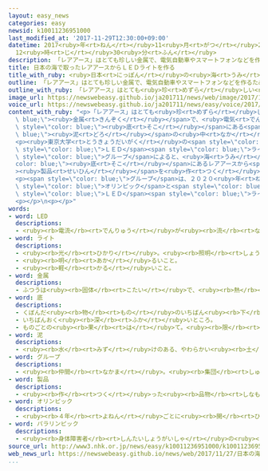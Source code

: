 ```yaml
---
layout: easy_news
categories: easy
newsid: k10011236951000
last_modified_at: '2017-11-29T12:30:00+09:00'
datetime: 2017<ruby>年<rt>ねん</rt></ruby>11<ruby>月<rt>がつ</rt></ruby>29<ruby>日<rt>にち</rt></ruby>
  12<ruby>時<rt>じ</rt></ruby>30<ruby>分<rt>ふん</rt></ruby>
description: 「レアアース」はとても珍しい金属で、電気自動車やスマートフォンなどを作るために必要です。
title: 日本の海で取ったレアアースからＬＥＤライトを作る
title_with_ruby: <ruby>日本<rt>にっぽん</rt></ruby>の<ruby>海<rt>うみ</rt></ruby>で<ruby>取<rt>と</rt></ruby>ったレアアースからＬＥＤライトを<ruby>作<rt>つく</rt></ruby>る
outline: 「レアアース」はとても珍しい金属で、電気自動車やスマートフォンなどを作るために必要です。
outline_with_ruby: 「レアアース」はとても<ruby>珍<rt>めずら</rt></ruby>しい<ruby>金属<rt>きんぞく</rt></ruby>で、<ruby>電気<rt>でんき</rt></ruby><ruby>自動車<rt>じどうしゃ</rt></ruby>やスマートフォンなどを<ruby>作<rt>つく</rt></ruby>るために<ruby>必要<rt>ひつよう</rt></ruby>です。
image_url: https://newswebeasy.github.io/ja201711/news/web/image/2017/11/27/K10011236951_1711271619_1711271623_01_02.jpg
voice_url: https://newswebeasy.github.io/ja201711/news/easy/voice/2017/11/29/k10011236951000.mp3
content_with_ruby: "<p>「レアアース」はとても<ruby>珍<rt>めずら</rt></ruby>しい<span style=\"color:\
  \ blue;\"><ruby>金属<rt>きんぞく</rt></ruby></span>で、<ruby>電気<rt>でんき</rt></ruby><ruby>自動車<rt>じどうしゃ</rt></ruby>やスマートフォンなどを<ruby>作<rt>つく</rt></ruby>るために<ruby>必要<rt>ひつよう</rt></ruby>です。<ruby>日本<rt>にっぽん</rt></ruby>の<ruby>南鳥島<rt>みなみとりしま</rt></ruby>の<ruby>近<rt>ちか</rt></ruby>くで２０１２<ruby>年<rt>ねん</rt></ruby>、<ruby>海<rt>うみ</rt></ruby>の<span\
  \ style=\"color: blue;\"><ruby>底<rt>そこ</rt></ruby></span>にある<span style=\"color:\
  \ blue;\"><ruby>泥<rt>どろ</rt></ruby></span>の<ruby>中<rt>なか</rt></ruby>から、たくさんのレアアースが<ruby>見<rt>み</rt></ruby>つかりました。</p>\n\
  <p><ruby>東京大学<rt>とうきょうだいがく</rt></ruby>の<span style=\"color: blue;\">グループ</span>は、<ruby>日本<rt>にっぽん</rt></ruby>の<ruby>海<rt>うみ</rt></ruby>で<ruby>取<rt>と</rt></ruby>ったレアアースを<ruby>使<rt>つか</rt></ruby>って<span\
  \ style=\"color: blue;\">ＬＥＤ</span><span style=\"color: blue;\">ライト</span>を<ruby>作<rt>つく</rt></ruby>りました。<span\
  \ style=\"color: blue;\">グループ</span>によると、<ruby>海<rt>うみ</rt></ruby>の<span style=\"\
  color: blue;\"><ruby>底<rt>そこ</rt></ruby></span>にあるレアアースから<span style=\"color: blue;\"\
  ><ruby>製品<rt>せいひん</rt></ruby></span>を<ruby>作<rt>つく</rt></ruby>ったのは、<ruby>世界<rt>せかい</rt></ruby>で<ruby>初<rt>はじ</rt></ruby>めてです。</p>\n\
  <p><span style=\"color: blue;\">グループ</span>は、２０２０<ruby>年<rt>ねん</rt></ruby>に<ruby>東京<rt>とうきょう</rt></ruby>で<ruby>行<rt>おこな</rt></ruby>う<span\
  \ style=\"color: blue;\">オリンピック</span>と<span style=\"color: blue;\">パラリンピック</span>の<ruby>会場<rt>かいじょう</rt></ruby>で、この<span\
  \ style=\"color: blue;\">ＬＥＤ</span><span style=\"color: blue;\">ライト</span>を<ruby>使<rt>つか</rt></ruby>ってほしいと<ruby>考<rt>かんが</rt></ruby>えています。</p>\n\
  <p></p>\n<p></p>"
words:
- word: LED
  descriptions:
  - <ruby><rb>電流</rb><rt>でんりゅう</rt></ruby>が<ruby><rb>流</rb><rt>なが</rt></ruby>れると、<ruby><rb>熱</rb><rt>ねつ</rt></ruby>を<ruby><rb>出</rb><rt>だ</rt></ruby>さずに<ruby><rb>光</rb><rt>ひかり</rt></ruby>を<ruby><rb>出</rb><rt>だ</rt></ruby>す<ruby><rb>物質</rb><rt>ぶっしつ</rt></ruby>。<ruby><rb>電力消費</rb><rt>でんりょくしょうひ</rt></ruby>が<ruby><rb>少</rb><rt>すく</rt></ruby>なく、<ruby><rb>寿命</rb><rt>じゅみょう</rt></ruby>が<ruby><rb>長</rb><rt>なが</rt></ruby>いため、<ruby><rb>白熱電球</rb><rt>はくねつでんきゅう</rt></ruby>や<ruby><rb>蛍光灯</rb><rt>けいこうとう</rt></ruby>にかわる<ruby><rb>光源</rb><rt>こうげん</rt></ruby>として<ruby><rb>使</rb><rt>つか</rt></ruby>われる。
- word: ライト
  descriptions:
  - <ruby><rb>光</rb><rt>ひかり</rt></ruby>。<ruby><rb>照明</rb><rt>しょうめい</rt></ruby>。
  - <ruby><rb>明</rb><rt>あか</rt></ruby>るいこと。
  - <ruby><rb>軽</rb><rt>かる</rt></ruby>いこと。
- word: 金属
  descriptions:
  - ふつうは<ruby><rb>固体</rb><rt>こたい</rt></ruby>で、<ruby><rb>熱</rb><rt>ねつ</rt></ruby>や<ruby><rb>電気</rb><rt>でんき</rt></ruby>をよく<ruby><rb>伝</rb><rt>つた</rt></ruby>えるもの。<ruby><rb>鉄</rb><rt>てつ</rt></ruby>・<ruby><rb>銅</rb><rt>どう</rt></ruby>・<ruby><rb>金</rb><rt>きん</rt></ruby>・<ruby><rb>銀</rb><rt>ぎん</rt></ruby>・アルミニウムなど。
- word: 底
  descriptions:
  - くぼんだ<ruby><rb>物</rb><rt>もの</rt></ruby>のいちばん<ruby><rb>下</rb><rt>した</rt></ruby>の<ruby><rb>部分</rb><rt>ぶぶん</rt></ruby>。
  - いちばんおく<ruby><rb>深</rb><rt>ふか</rt></ruby>いところ。
  - ものごとの<ruby><rb>果</rb><rt>は</rt></ruby>て。<ruby><rb>限</rb><rt>かぎ</rt></ruby>り。
- word: 泥
  descriptions:
  - <ruby><rb>水</rb><rt>みず</rt></ruby>けのある、やわらかい<ruby><rb>土</rb><rt>つち</rt></ruby>。
- word: グループ
  descriptions:
  - <ruby><rb>仲間</rb><rt>なかま</rt></ruby>。<ruby><rb>集団</rb><rt>しゅうだん</rt></ruby>。
- word: 製品
  descriptions:
  - <ruby><rb>作</rb><rt>つく</rt></ruby>った<ruby><rb>品物</rb><rt>しなもの</rt></ruby>。
- word: オリンピック
  descriptions:
  - <ruby><rb>４年</rb><rt>よねん</rt></ruby>ごとに<ruby><rb>開</rb><rt>ひら</rt></ruby>かれ、<ruby><rb>世界</rb><rt>せかい</rt></ruby>じゅうの<ruby><rb>国々</rb><rt>くにぐに</rt></ruby>から<ruby><rb>選手</rb><rt>せんしゅ</rt></ruby>が<ruby><rb>参加</rb><rt>さんか</rt></ruby>する<ruby><rb>競技大会</rb><rt>きょうぎたいかい</rt></ruby>。<ruby><rb>古代</rb><rt>こだい</rt></ruby>ギリシャのオリンピアで<ruby><rb>開</rb><rt>ひら</rt></ruby>かれた<ruby><rb>古代</rb><rt>こだい</rt></ruby>オリンピックにならって、フランスのクーベルタンの<ruby><rb>力</rb><rt>ちから</rt></ruby>で、１８９６<ruby><rb>年</rb><rt>ねん</rt></ruby>にギリシャのアテネで<ruby><rb>開</rb><rt>ひら</rt></ruby>かれたのが、<ruby><rb>近代</rb><rt>きんだい</rt></ruby>オリンピックの<ruby><rb>始</rb><rt>はじ</rt></ruby>まり。<ruby><rb>五輪</rb><rt>ごりん</rt></ruby>。
- word: パラリンピック
  descriptions:
  - <ruby><rb>身体障害者</rb><rt>しんたいしょうがいしゃ</rt></ruby>の<ruby><rb>国際</rb><rt>こくさい</rt></ruby>スポーツ<ruby><rb>大会</rb><rt>たいかい</rt></ruby>。<ruby><rb>４年</rb><rt>よねん</rt></ruby>に<ruby><rb>１度</rb><rt>いちど</rt></ruby>、オリンピック<ruby><rb>開催地</rb><rt>かいさいち</rt></ruby>で<ruby><rb>行</rb><rt>おこな</rt></ruby>われる。
source_url: http://www3.nhk.or.jp/news/easy/k10011236951000/k10011236951000.html
web_news_url: https://newswebeasy.github.io/news/web/2017/11/27/日本の海底レアアースでLED-東大などが成功
...
```

